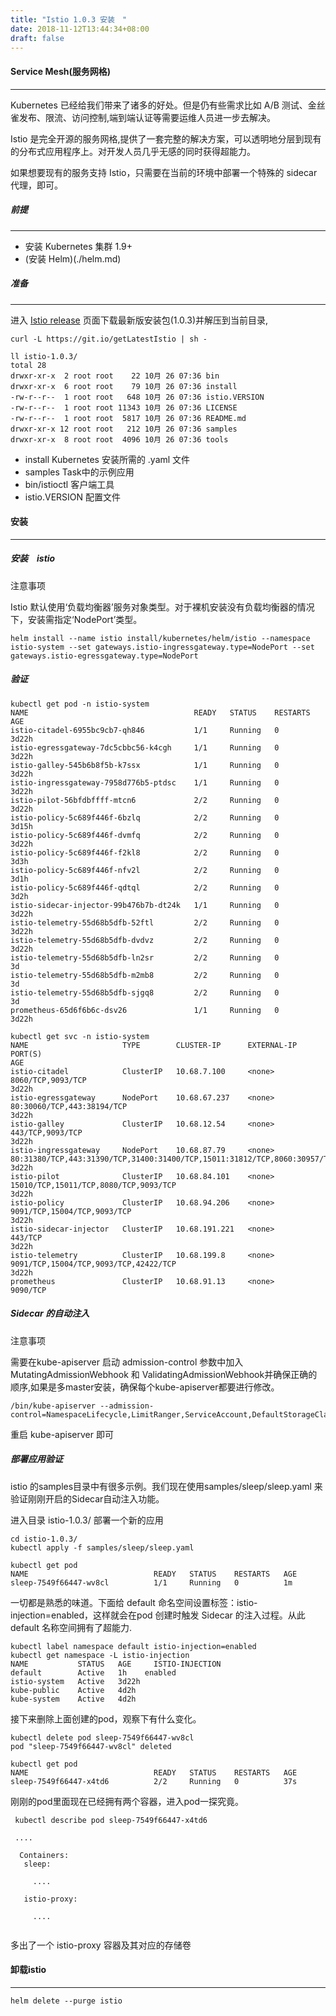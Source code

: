 ```yaml
---
title: "Istio 1.0.3 安装　"
date: 2018-11-12T13:44:34+08:00
draft: false
---
```


#### Service Mesh(服务网格)  

--- 
Kubernetes 已经给我们带来了诸多的好处。但是仍有些需求比如 A/B 测试、金丝雀发布、限流、访问控制,端到端认证等需要运维人员进一步去解决。

Istio 是完全开源的服务网格,提供了一套完整的解决方案，可以透明地分层到现有的分布式应用程序上。对开发人员几乎无感的同时获得超能力。

如果想要现有的服务支持 Istio，只需要在当前的环境中部署一个特殊的 sidecar 代理，即可。

##### 前提   

---- 

- 安装 Kubernetes 集群 1.9+ 
- (安装 Helm)(./helm.md)   

##### 准备

---- 

进入 [Istio release](https://github.com/istio/istio/releases) 页面下载最新版安装包(1.0.3)并解压到当前目录,

```
curl -L https://git.io/getLatestIstio | sh -

ll istio-1.0.3/
total 28
drwxr-xr-x  2 root root    22 10月 26 07:36 bin
drwxr-xr-x  6 root root    79 10月 26 07:36 install
-rw-r--r--  1 root root   648 10月 26 07:36 istio.VERSION
-rw-r--r--  1 root root 11343 10月 26 07:36 LICENSE
-rw-r--r--  1 root root  5817 10月 26 07:36 README.md
drwxr-xr-x 12 root root   212 10月 26 07:36 samples
drwxr-xr-x  8 root root  4096 10月 26 07:36 tools
```
- install  Kubernetes 安装所需的 .yaml 文件
- samples  Task中的示例应用
- bin/istioctl 客户端工具
- istio.VERSION 配置文件

#### 安装 

---

##### 安装　istio
注意事项

Istio 默认使用‘负载均衡器’服务对象类型。对于裸机安装没有负载均衡器的情况下，安装需指定‘NodePort’类型。

```
helm install --name istio install/kubernetes/helm/istio --namespace istio-system --set gateways.istio-ingressgateway.type=NodePort --set gateways.istio-egressgateway.type=NodePort
```

##### 验证
```
kubectl get pod -n istio-system
NAME                                     READY   STATUS    RESTARTS   AGE
istio-citadel-6955bc9cb7-qh846           1/1     Running   0          3d22h
istio-egressgateway-7dc5cbbc56-k4cgh     1/1     Running   0          3d22h
istio-galley-545b6b8f5b-k7ssx            1/1     Running   0          3d22h
istio-ingressgateway-7958d776b5-ptdsc    1/1     Running   0          3d22h
istio-pilot-56bfdbffff-mtcn6             2/2     Running   0          3d22h
istio-policy-5c689f446f-6bzlq            2/2     Running   0          3d15h
istio-policy-5c689f446f-dvmfq            2/2     Running   0          3d22h
istio-policy-5c689f446f-f2kl8            2/2     Running   0          3d3h
istio-policy-5c689f446f-nfv2l            2/2     Running   0          3d1h
istio-policy-5c689f446f-qdtql            2/2     Running   0          3d2h
istio-sidecar-injector-99b476b7b-dt24k   1/1     Running   0          3d22h
istio-telemetry-55d68b5dfb-52ftl         2/2     Running   0          3d22h
istio-telemetry-55d68b5dfb-dvdvz         2/2     Running   0          3d22h
istio-telemetry-55d68b5dfb-ln2sr         2/2     Running   0          3d
istio-telemetry-55d68b5dfb-m2mb8         2/2     Running   0          3d
istio-telemetry-55d68b5dfb-sjgq8         2/2     Running   0          3d
prometheus-65d6f6b6c-dsv26               1/1     Running   0          3d22h

```
```
kubectl get svc -n istio-system
NAME                     TYPE        CLUSTER-IP      EXTERNAL-IP   PORT(S)                                                                                                                   AGE
istio-citadel            ClusterIP   10.68.7.100     <none>        8060/TCP,9093/TCP                                                                                                         3d22h
istio-egressgateway      NodePort    10.68.67.237    <none>        80:30060/TCP,443:38194/TCP                                                                                                3d22h
istio-galley             ClusterIP   10.68.12.54     <none>        443/TCP,9093/TCP                                                                                                          3d22h
istio-ingressgateway     NodePort    10.68.87.79     <none>        80:31380/TCP,443:31390/TCP,31400:31400/TCP,15011:31812/TCP,8060:30957/TCP,853:23011/TCP,15030:22292/TCP,15031:23663/TCP   3d22h
istio-pilot              ClusterIP   10.68.84.101    <none>        15010/TCP,15011/TCP,8080/TCP,9093/TCP                                                                                     3d22h
istio-policy             ClusterIP   10.68.94.206    <none>        9091/TCP,15004/TCP,9093/TCP                                                                                               3d22h
istio-sidecar-injector   ClusterIP   10.68.191.221   <none>        443/TCP                                                                                                                   3d22h
istio-telemetry          ClusterIP   10.68.199.8     <none>        9091/TCP,15004/TCP,9093/TCP,42422/TCP                                                                                     3d22h
prometheus               ClusterIP   10.68.91.13     <none>        9090/TCP    
```

##### Sidecar 的自动注入

注意事项

需要在kube-apiserver 启动 admission-control 参数中加入 MutatingAdmissionWebhook 和 ValidatingAdmissionWebhook并确保正确的顺序,如果是多master安装，确保每个kube-apiserver都要进行修改。

```
/bin/kube-apiserver --admission-control=NamespaceLifecycle,LimitRanger,ServiceAccount,DefaultStorageClass,ResourceQuota,NodeRestriction,MutatingAdmissionWebhook,ValidatingAdmissionWebhook
```

重启 kube-apiserver 即可

##### 部署应用验证

istio 的samples目录中有很多示例。我们现在使用samples/sleep/sleep.yaml 来验证刚刚开启的Sidecar自动注入功能。

进入目录 istio-1.0.3/ 部署一个新的应用

```
cd istio-1.0.3/
kubectl apply -f samples/sleep/sleep.yaml

kubectl get pod 
NAME                            READY   STATUS    RESTARTS   AGE
sleep-7549f66447-wv8cl          1/1     Running   0          1m
```

一切都是熟悉的味道。下面给 default 命名空间设置标签：istio-injection=enabled，这样就会在pod 创建时触发 Sidecar 的注入过程。从此default 名称空间拥有了超能力.

```
kubectl label namespace default istio-injection=enabled
kubectl get namespace -L istio-injection
NAME           STATUS   AGE     ISTIO-INJECTION
default        Active   1h    enabled
istio-system   Active   3d22h   
kube-public    Active   4d2h    
kube-system    Active   4d2h
```
接下来删除上面创建的pod，观察下有什么变化。

```
kubectl delete pod sleep-7549f66447-wv8cl
pod "sleep-7549f66447-wv8cl" deleted

kubectl get pod 
NAME                            READY   STATUS    RESTARTS   AGE
sleep-7549f66447-x4td6          2/2     Running   0          37s
```
刚刚的pod里面现在已经拥有两个容器，进入pod一探究竟。
```
 kubectl describe pod sleep-7549f66447-x4td6

 ....

  Containers:
   sleep:
   
     .... 
   
   istio-proxy:
 
     ....
    
```
多出了一个 istio-proxy 容器及其对应的存储卷


#### 卸载istio 

---

```
helm delete --purge istio

```


